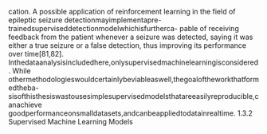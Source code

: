 cation. A possible application of reinforcement learning in the field of epileptic seizure
detectionmayimplementapre-trainedsuperviseddetectionmodelwhichisfurtherca-
pable of receiving feedback from the patient whenever a seizure was detected, saying
it was either a true seizure or a false detection, thus improving its performance over
time[81,82].
Inthedataanalysisincludedhere,onlysupervisedmachinelearningisconsidered. While
othermethodologieswouldcertainlybeviableaswell,thegoaloftheworkthatformedtheba-
sisofthisthesiswastousesimplesupervisedmodelsthatareeasilyreproducible,canachieve
goodperformanceonsmalldatasets,andcanbeappliedtodatainrealtime.
1.3.2 Supervised Machine Learning Models